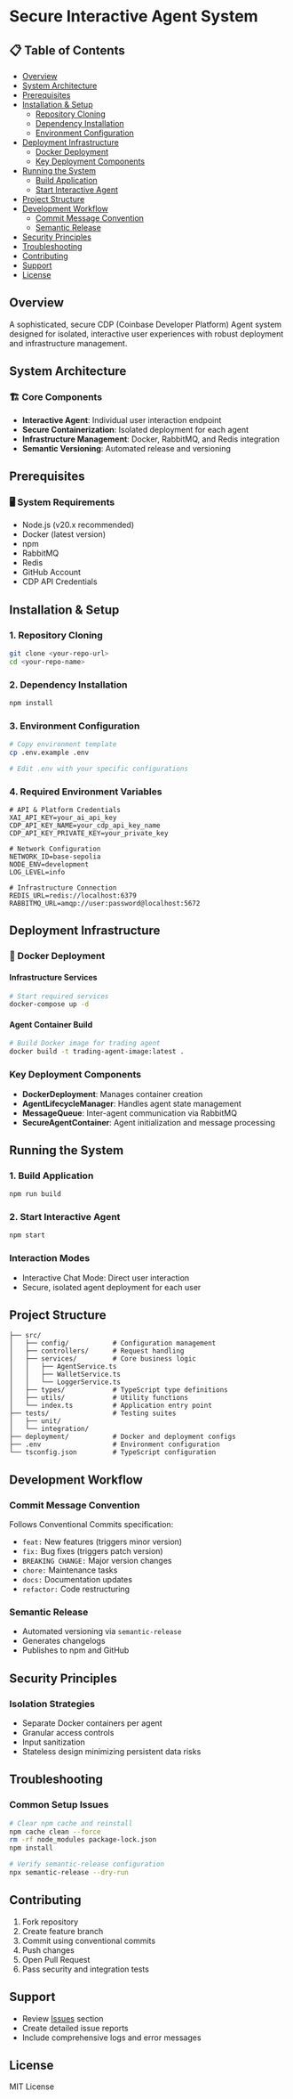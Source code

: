 # Secure Interactive Agent System

## 📋 Table of Contents
- [Overview](#overview)
- [System Architecture](#system-architecture)
- [Prerequisites](#prerequisites)
- [Installation & Setup](#installation--setup)
  - [Repository Cloning](#1-repository-cloning)
  - [Dependency Installation](#2-dependency-installation)
  - [Environment Configuration](#3-environment-configuration)
- [Deployment Infrastructure](#deployment-infrastructure)
  - [Docker Deployment](#-docker-deployment)
  - [Key Deployment Components](#key-deployment-components)
- [Running the System](#running-the-system)
  - [Build Application](#1-build-application)
  - [Start Interactive Agent](#2-start-interactive-agent)
- [Project Structure](#project-structure)
- [Development Workflow](#development-workflow)
  - [Commit Message Convention](#commit-message-convention)
  - [Semantic Release](#semantic-release)
- [Security Principles](#security-principles)
- [Troubleshooting](#troubleshooting)
- [Contributing](#contributing)
- [Support](#support)
- [License](#license)

## Overview
A sophisticated, secure CDP (Coinbase Developer Platform) Agent system designed for isolated, interactive user experiences with robust deployment and infrastructure management.

## System Architecture

### 🏗️ Core Components
- **Interactive Agent**: Individual user interaction endpoint
- **Secure Containerization**: Isolated deployment for each agent
- **Infrastructure Management**: Docker, RabbitMQ, and Redis integration
- **Semantic Versioning**: Automated release and versioning

## Prerequisites

### 🖥️ System Requirements
- Node.js (v20.x recommended)
- Docker (latest version)
- npm
- RabbitMQ
- Redis
- GitHub Account
- CDP API Credentials

## Installation & Setup

### 1. Repository Cloning
```bash
git clone <your-repo-url>
cd <your-repo-name>
```

### 2. Dependency Installation
```bash
npm install
```

### 3. Environment Configuration
```bash
# Copy environment template
cp .env.example .env

# Edit .env with your specific configurations
```

### 4. Required Environment Variables
```env
# API & Platform Credentials
XAI_API_KEY=your_ai_api_key
CDP_API_KEY_NAME=your_cdp_api_key_name
CDP_API_KEY_PRIVATE_KEY=your_private_key

# Network Configuration
NETWORK_ID=base-sepolia
NODE_ENV=development
LOG_LEVEL=info

# Infrastructure Connection
REDIS_URL=redis://localhost:6379
RABBITMQ_URL=amqp://user:password@localhost:5672
```

## Deployment Infrastructure

### 🐳 Docker Deployment

#### Infrastructure Services
```bash
# Start required services
docker-compose up -d
```

#### Agent Container Build
```bash
# Build Docker image for trading agent
docker build -t trading-agent-image:latest .
```

### Key Deployment Components
- **DockerDeployment**: Manages container creation
- **AgentLifecycleManager**: Handles agent state management
- **MessageQueue**: Inter-agent communication via RabbitMQ
- **SecureAgentContainer**: Agent initialization and message processing

## Running the System

### 1. Build Application
```bash
npm run build
```

### 2. Start Interactive Agent
```bash
npm start
```

### Interaction Modes
- Interactive Chat Mode: Direct user interaction
- Secure, isolated agent deployment for each user

## Project Structure
```
├── src/
│   ├── config/           # Configuration management
│   ├── controllers/      # Request handling
│   ├── services/         # Core business logic
│   │   ├── AgentService.ts
│   │   ├── WalletService.ts
│   │   └── LoggerService.ts
│   ├── types/            # TypeScript type definitions
│   ├── utils/            # Utility functions
│   └── index.ts          # Application entry point
├── tests/                # Testing suites
│   ├── unit/
│   └── integration/
├── deployment/           # Docker and deployment configs
├── .env                  # Environment configuration
└── tsconfig.json         # TypeScript configuration
```

## Development Workflow

### Commit Message Convention
Follows Conventional Commits specification:
- `feat:` New features (triggers minor version)
- `fix:` Bug fixes (triggers patch version)
- `BREAKING CHANGE:` Major version changes
- `chore:` Maintenance tasks
- `docs:` Documentation updates
- `refactor:` Code restructuring

### Semantic Release
- Automated versioning via `semantic-release`
- Generates changelogs
- Publishes to npm and GitHub

## Security Principles

### Isolation Strategies
- Separate Docker containers per agent
- Granular access controls
- Input sanitization
- Stateless design minimizing persistent data risks

## Troubleshooting

### Common Setup Issues
```bash
# Clear npm cache and reinstall
npm cache clean --force
rm -rf node_modules package-lock.json
npm install

# Verify semantic-release configuration
npx semantic-release --dry-run
```

## Contributing
1. Fork repository
2. Create feature branch
3. Commit using conventional commits
4. Push changes
5. Open Pull Request
6. Pass security and integration tests

## Support
- Review [Issues](../../issues) section
- Create detailed issue reports
- Include comprehensive logs and error messages

## License
MIT License
```